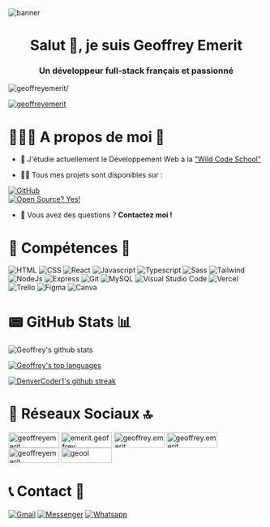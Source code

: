 <img src="https://user-images.githubusercontent.com/98878861/165148977-6b98350f-e7de-4247-9a61-7da123624d94.png" alt="banner" />

<h1 align="center">Salut 👋, je suis Geoffrey Emerit</h1>

<h3 align="center">Un développeur full-stack français et passionné</h3>

<p align="left"> <img src=https://komarev.com/ghpvc/?username=geoffreyemerit&label=Profile%20views&color=red alt=geoffreyemerit/> </p>
</p>

<p align="left"> <a href="https://github.com/ryo-ma/github-profile-trophy"><img src="https://github-profile-trophy.vercel.app/?username=geoffreyemerit" alt="geoffreyemerit" /></a> </p>

<h1 align="left">🧔🏻‍♂️ A propos de moi 🌈</h1>

- 🔭 J'étudie actuellement le Développement Web à la ["Wild Code School"](https://www.wildcodeschool.com/fr-FR)

- 👨‍💻 Tous mes projets sont disponibles sur : </br>

 [![GitHub](https://img.shields.io/badge/GitHub-100000?style=for-the-badge&logo=github&logoColor=white)](https://github.com/geoffreyemerit) </br>
 [![Open Source? Yes!](https://badgen.net/badge/Open%20Source%20%3F/Yes%21/red?icon=github)](https://github.com/geoffreyemerit?tab=repositories)

- 💬 Vous avez des questions ? **Contactez moi !**

<h1 align="left">💼 Compétences 🚀</h1>
<p align="left">
  <img src="https://img.shields.io/badge/HTML5-E34F26?style=for-the-badge&logo=html5&logoColor=white" alt="HTML"/>
  <img src="https://img.shields.io/badge/CSS3-1572B6?style=for-the-badge&logo=css3&logoColor=white" alt="CSS"/>
  <img src="https://img.shields.io/badge/React-20232A?style=for-the-badge&logo=react&logoColor=61DAFB" alt="React"/>
  <img src="https://img.shields.io/badge/JavaScript-323330?style=for-the-badge&logo=javascript&logoColor=F7DF1E" alt="Javascript"/>
  <img src="https://img.shields.io/badge/TypeScript-007ACC?style=for-the-badge&logo=typescript&logoColor=white" alt="Typescript"/>
  <img src="https://img.shields.io/badge/Sass-CC6699?style=for-the-badge&logo=sass&logoColor=white" alt="Sass"/>
  <img src="https://img.shields.io/badge/Tailwind_CSS-38B2AC?style=for-the-badge&logo=tailwind-css&logoColor=white" alt="Tailwind"/>
  <img src="https://img.shields.io/badge/Node.js-339933?style=for-the-badge&logo=nodedotjs&logoColor=white" alt="NodeJs"/>
  <img src="https://img.shields.io/badge/Express.js-000000?style=for-the-badge&logo=express&logoColor=white" alt="Express"/>
  <img src="https://img.shields.io/badge/GIT-E44C30?style=for-the-badge&logo=git&logoColor=white" alt="Git"/>
  <img src="https://img.shields.io/badge/MySQL-005C84?style=for-the-badge&logo=mysql&logoColor=white" alt="MySQL"/>
  <img src="https://img.shields.io/badge/Visual_Studio_Code-0078D4?style=for-the-badge&logo=visual%20studio%20code&logoColor=white" alt="Visual Studio Code"/>
  <img src="https://img.shields.io/badge/Vercel-000000?style=for-the-badge&logo=vercel&logoColor=white" alt="Vercel"/>
  <img src="https://img.shields.io/badge/Trello-0052CC?style=for-the-badge&logo=trello&logoColor=white" alt="Trello"/>
  <img src="https://img.shields.io/badge/Figma-F24E1E?style=for-the-badge&logo=figma&logoColor=white" alt="Figma"/>
  <img src="https://img.shields.io/badge/Canva-%2300C4CC.svg?&style=for-the-badge&logo=Canva&logoColor=white" alt="Canva"/>
</p>

<h1 align="left">📟 GitHub Stats 📊</h1>

![Geoffrey's github stats](https://github-readme-stats.vercel.app/api?username=geoffreyemerit&theme=dark)

[![Geoffrey's top languages](https://github-readme-stats.vercel.app/api/top-langs/?username=geoffreyemerit&theme=dark)](https://github.com/geoffreyemerit/geoffreyemerit)

[![DenverCoder1's github streak](https://github-readme-streak-stats.herokuapp.com/?user=geoffreyemerit&theme=dark)](https://github.com/geoffreyemerit/geoffreyemerit)

<h1 align="left">👨 Réseaux Sociaux 🔝</h1>
<p align="left">
<a href="https://dev.to/geoffreyemerit" target="blank"><img align="center" src="https://img.shields.io/badge/dev.to-0A0A0A?style=for-the-badge&logo=devdotto&logoColor=white" alt="geoffreyemerit" height="30" width="100" /></a>
<a href="https://twitter.com/emerit_geoffrey" target="blank"><img align="center" src="https://img.shields.io/badge/Twitter-1DA1F2?style=for-the-badge&logo=twitter&logoColor=white" alt="emerit.geoffrey" height="30" width="100" /></a>
<a href="https://linkedin.com/in/geoffreyemerit" target="blank"><img align="center" src="https://img.shields.io/badge/LinkedIn-0077B5?style=for-the-badge&logo=linkedin&logoColor=white" alt="geoffrey.emerit" height="30" width="100" /></a>
<a href="https://fb.com/geoffrey.emerit" target="blank"><img align="center" src="https://img.shields.io/badge/Facebook-1877F2?style=for-the-badge&logo=facebook&logoColor=white" alt="geoffrey.emerit" height="30" width="100" /></a>
<a href="https://instagram.com/geoffreyemerit" target="blank"><img align="center" src="https://img.shields.io/badge/Instagram-E4405F?style=for-the-badge&logo=instagram&logoColor=white" alt="geoffreyemerit" height="30" width="100" /></a>
<a href="https://dribbble.com/geool" target="blank"><img align="center" src="https://img.shields.io/badge/Dribbble-EA4C89?style=for-the-badge&logo=dribbble&logoColor=white" alt="geool" height="30" width="100" /></a>
</p>

<h1 align="left">📞 Contact 📱</h1>

[![Gmail](https://img.shields.io/badge/Gmail-D14836?style=for-the-badge&logo=gmail&logoColor=white)](https://mail.google.com/mail/u/?authuser=geoffrey.emerit@gmail.com) [![Messenger](https://img.shields.io/badge/Messenger-00B2FF?style=for-the-badge&logo=messenger&logoColor=white)](https://m.me/geoffreyemerit) [![Whatsapp](https://img.shields.io/badge/WhatsApp-25D366?style=for-the-badge&logo=whatsapp&logoColor=white)](https://wa.me/0622175004) 

